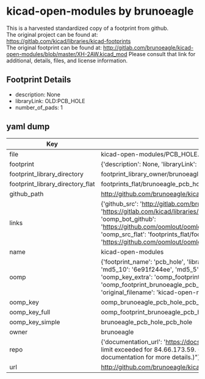 # kicad-open-modules by brunoeagle  
This is a harvested standardized copy of a footprint from github.  
The original project can be found at:  
https://gitlab.com/kicad/libraries/kicad-footprints  
The original footprint can be found at:
http://gitlab.com/brunoeagle/kicad-open-modules/blob/master/XH-2AW.kicad_mod
Please consult that link for additional, details, files, and license information.  
## Footprint Details
* description: None  
* libraryLink: OLD:PCB_HOLE  
* number_of_pads: 1  
## yaml dump  
| Key | Value |  
| --- | --- |  
| file | kicad-open-modules/PCB_HOLE.kicad_mod |  
| footprint | {'description': None, 'libraryLink': 'OLD:PCB_HOLE', 'number_of_pads': 1} |  
| footprint_library_directory | footprint_library_owner/brunoeagle_kicad-open-modules |  
| footprint_library_directory_flat | footprints_flat/brunoeagle_pcb_hole_pcb_hole/working |  
| github_path | http://github.com/brunoeagle/kicad-open-modules/blob/master/PCB_HOLE.kicad_mod |  
| links | {'github_src': 'http://gitlab.com/brunoeagle/kicad-open-modules/blob/master/XH-2AW.kicad_mod', 'github_src_repo': 'https://gitlab.com/kicad/libraries/kicad-footprints', 'oomp_bot': 'footprints/brunoeagle_pcb_hole_pcb_hole/working', 'oomp_bot_github': 'https://github.com/oomlout/oomlout_oomp_footprint_bot/tree/main/footprints/brunoeagle_pcb_hole_pcb_hole/working', 'oomp_src_flat': 'footprints_flat/footprints_flat/brunoeagle_pcb_hole_pcb_hole/working', 'oomp_src_flat_github': 'https://github.com/oomlout/oomlout_oomp_footprint_src/tree/main/footprints_flat/brunoeagle_pcb_hole_pcb_hole/working'} |  
| name | kicad-open-modules |  
| oomp | {'footprint_name': 'pcb_hole', 'library_name': 'pcb_hole_kicad_mod', 'md5': '6e91f244eeaed5776ff4db5be5704c98', 'md5_10': '6e91f244ee', 'md5_5': '6e91f', 'md5_6': '6e91f2', 'oomp_key': 'oomp_brunoeagle_pcb_hole_pcb_hole', 'oomp_key_extra': 'oomp_footprint_brunoeagle_pcb_hole_pcb_hole', 'oomp_key_full': 'oomp_footprint_brunoeagle_pcb_hole_pcb_hole_6e91f2', 'oomp_key_simple': 'brunoeagle_pcb_hole_pcb_hole', 'original_filename': 'kicad-open-modules/PCB_HOLE.kicad_mod', 'owner_name': 'brunoeagle'} |  
| oomp_key | oomp_brunoeagle_pcb_hole_pcb_hole |  
| oomp_key_full | oomp_footprint_brunoeagle_pcb_hole_pcb_hole |  
| oomp_key_simple | brunoeagle_pcb_hole_pcb_hole |  
| owner | brunoeagle |  
| repo | {'documentation_url': 'https://docs.github.com/rest/overview/resources-in-the-rest-api#rate-limiting', 'message': "API rate limit exceeded for 84.66.173.59. (But here's the good news: Authenticated requests get a higher rate limit. Check out the documentation for more details.)"} |  
| url | http://github.com/brunoeagle/kicad-open-modules |  

